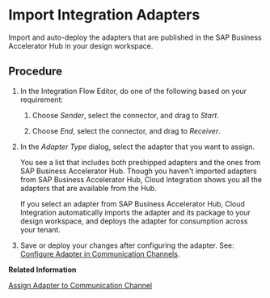 <!-- loio386d7d06944d4f429817eccf06ed04be -->

# Import Integration Adapters

Import and auto-deploy the adapters that are published in the SAP Business Accelerator Hub in your design workspace.



## Procedure

1.  In the Integration Flow Editor, do one of the following based on your requirement:

    1.  Choose *Sender*, select the connector, and drag to *Start*.

    2.  Choose *End*, select the connector, and drag to *Receiver*.


2.  In the *Adapter Type* dialog, select the adapter that you want to assign.

    You see a list that includes both preshipped adapters and the ones from SAP Business Accelerator Hub. Though you haven't imported adapters from SAP Business Accelerator Hub, Cloud Integration shows you all the adapters that are available from the Hub.

    If you select an adapter from SAP Business Accelerator Hub, Cloud Integration automatically imports the adapter and its package to your design workspace, and deploys the adapter for consumption across your tenant.

3.  Save or deploy your changes after configuring the adapter. See: [Configure Adapter in Communication Channels](configure-adapter-in-communication-channels-1f06633.md).


**Related Information**  


[Assign Adapter to Communication Channel](assign-adapter-to-communication-channel-871498c.md "")

